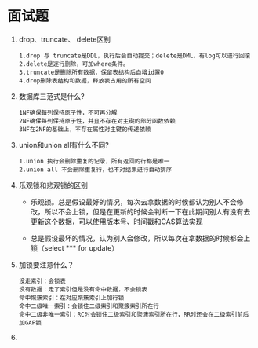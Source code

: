 # 面试题

1. drop、truncate、 delete区别

   ```
   1.drop 与 truncate是DDL，执行后会自动提交；delete是DML，有log可以进行回滚
   2.delete是逐行删除，可加where条件。
   3.truncate是删除所有数据，保留表结构后自增id置0
   4.drop删除表结构和数据，释放表占用的所有空间
   ```

2. 数据库三范式是什么?

   ```
   1NF确保每列保持原子性，不可再分解
   2NF确保每列保持原子性，并且不存在对主键的部分函数依赖
   3NF在2NF的基础上，不存在属性对主键的传递依赖
   ```

3. union和union all有什么不同?

   ```
   1.union 执行会删除重复的记录，所有返回的行都是唯一
   2.union all 不会删除重复行，也不对结果进行自动排序
   ```

4. 乐观锁和悲观锁的区别

   - 乐观锁。总是假设最好的情况，每次去拿数据的时候都认为别人不会修改，所以不会上锁，但是在更新的时候会判断一下在此期间别人有没有去更新这个数据，可以使用版本号、时间戳和CAS算法实现

   - 总是假设最坏的情况，认为别人会修改，所以每次在拿数据的时候都会上锁（select *** for update）

5. 加锁要注意什么？

   ```
   没走索引：会锁表
   没有数据：走了索引但是没有命中数据，不会锁表
   命中聚簇索引：在对应聚簇索引上加行锁
   命中二级唯一索引：会锁住二级索引和聚簇索引所在行
   命中二级非唯一索引：RC时会锁住二级索引和聚簇索引所在行，RR时还会在二级索引前后加GAP锁
   ```

6. 

   

   

   